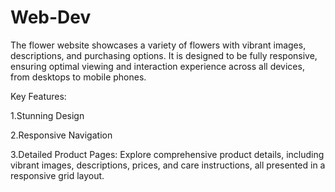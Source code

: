 # Web-Dev

The flower website showcases a variety of flowers with vibrant images, descriptions, and purchasing options. It is designed to be fully responsive, ensuring optimal viewing and interaction experience across all devices, from desktops to mobile phones.

Key Features:

1.Stunning Design

2.Responsive Navigation

3.Detailed Product Pages: Explore comprehensive product details, including vibrant images, descriptions, prices, and care instructions, all presented in a responsive grid layout.
